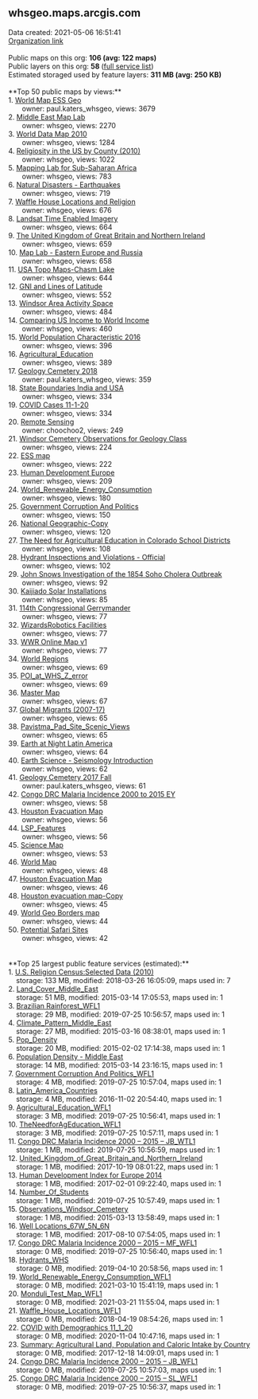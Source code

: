 <h2>whsgeo.maps.arcgis.com</h2> Data created: 2021-05-06 16:51:41 <br /><a target='new' href='https://whsgeo.maps.arcgis.com'>Organization link</a><br /><br />Public maps on this org: <b>106 (avg: 122 maps)</b><br />Public layers on this org: <b>58 </b>(<a target='new' href='https://services.arcgis.com/IUzqjgr4am7zKbNO/ArcGIS/rest/services'>full service list</a>)<br />Estimated storaged used by feature layers: <b>311 MB (avg: 250 KB)</b><br /><br />**Top 50 public maps by views:**<br />  1. <a target='new' href='https://www.arcgis.com/home/item.html?id=53b7e756e71a410c863dcbf3f9205335'>World Map ESS Geo</a> <br />  &nbsp;&nbsp;&nbsp;&nbsp; &nbsp;&nbsp;owner: paul.katers_whsgeo, views: 3679<br />  2. <a target='new' href='https://www.arcgis.com/home/item.html?id=8ba267ce84e144b7a5ec97cdb3409106'>Middle East Map Lab</a> <br />  &nbsp;&nbsp;&nbsp;&nbsp; &nbsp;&nbsp;owner: whsgeo, views: 2270<br />  3. <a target='new' href='https://www.arcgis.com/home/item.html?id=f67e1f2950354121a3f1733229b82936'>World Data Map 2010</a> <br />  &nbsp;&nbsp;&nbsp;&nbsp; &nbsp;&nbsp;owner: whsgeo, views: 1284<br />  4. <a target='new' href='https://www.arcgis.com/home/item.html?id=7c2fa03b6c7245ecbdb036c4cc607365'>Religiosity in the US by County (2010)</a> <br />  &nbsp;&nbsp;&nbsp;&nbsp; &nbsp;&nbsp;owner: whsgeo, views: 1022<br />  5. <a target='new' href='https://www.arcgis.com/home/item.html?id=87271d26eb734a6093590435e2479383'>Mapping Lab for Sub-Saharan Africa</a> <br />  &nbsp;&nbsp;&nbsp;&nbsp; &nbsp;&nbsp;owner: whsgeo, views: 783<br />  6. <a target='new' href='https://www.arcgis.com/home/item.html?id=c75ecefb14bd442ab2dc4ff45fb16a55'>Natural Disasters - Earthquakes</a> <br />  &nbsp;&nbsp;&nbsp;&nbsp; &nbsp;&nbsp;owner: whsgeo, views: 719<br />  7. <a target='new' href='https://www.arcgis.com/home/item.html?id=562cc4bd3a6d49409c7961334bc51c7c'>Waffle House Locations and Religion</a> <br />  &nbsp;&nbsp;&nbsp;&nbsp; &nbsp;&nbsp;owner: whsgeo, views: 676<br />  8. <a target='new' href='https://www.arcgis.com/home/item.html?id=5f0ae6db1d3b441ab71195463004969a'>Landsat Time Enabled Imagery</a> <br />  &nbsp;&nbsp;&nbsp;&nbsp; &nbsp;&nbsp;owner: whsgeo, views: 664<br />  9. <a target='new' href='https://www.arcgis.com/home/item.html?id=2471e9ea61ba43dcb7081673c98dc742'>The United Kingdom of Great Britain and Northern Ireland</a> <br />  &nbsp;&nbsp;&nbsp;&nbsp; &nbsp;&nbsp;owner: whsgeo, views: 659<br />  10. <a target='new' href='https://www.arcgis.com/home/item.html?id=6b82874be98648a8b777263a722d334c'>Map Lab - Eastern Europe and Russia</a> <br />  &nbsp;&nbsp;&nbsp;&nbsp; &nbsp;&nbsp;owner: whsgeo, views: 658<br />  11. <a target='new' href='https://www.arcgis.com/home/item.html?id=6b751a6aaf5b46c6865521841be48c4a'>USA Topo Maps-Chasm Lake</a> <br />  &nbsp;&nbsp;&nbsp;&nbsp; &nbsp;&nbsp;owner: whsgeo, views: 644<br />  12. <a target='new' href='https://www.arcgis.com/home/item.html?id=6a17c683db664d0aac48e6d357a29175'>GNI and Lines of Latitude</a> <br />  &nbsp;&nbsp;&nbsp;&nbsp; &nbsp;&nbsp;owner: whsgeo, views: 552<br />  13. <a target='new' href='https://www.arcgis.com/home/item.html?id=7d8a810c341b400aae8260b1a99db92d'>Windsor Area Activity Space</a> <br />  &nbsp;&nbsp;&nbsp;&nbsp; &nbsp;&nbsp;owner: whsgeo, views: 484<br />  14. <a target='new' href='https://www.arcgis.com/home/item.html?id=f8dfc0e8209d4791a98536696a5b7a6d'>Comparing US Income to World Income</a> <br />  &nbsp;&nbsp;&nbsp;&nbsp; &nbsp;&nbsp;owner: whsgeo, views: 460<br />  15. <a target='new' href='https://www.arcgis.com/home/item.html?id=047ac930ed4944178ede8351d0ce31cd'>World Population Characteristic 2016</a> <br />  &nbsp;&nbsp;&nbsp;&nbsp; &nbsp;&nbsp;owner: whsgeo, views: 396<br />  16. <a target='new' href='https://www.arcgis.com/home/item.html?id=4030c7c53618402ea66c08048c7672b2'>Agricultural_Education</a> <br />  &nbsp;&nbsp;&nbsp;&nbsp; &nbsp;&nbsp;owner: whsgeo, views: 389<br />  17. <a target='new' href='https://www.arcgis.com/home/item.html?id=359e0800370043c787cc62a5ea3ec5a5'>Geology Cemetery 2018</a> <br />  &nbsp;&nbsp;&nbsp;&nbsp; &nbsp;&nbsp;owner: paul.katers_whsgeo, views: 359<br />  18. <a target='new' href='https://www.arcgis.com/home/item.html?id=1b3da049c5d648d19ab2fb6a08495be0'>State Boundaries India and USA</a> <br />  &nbsp;&nbsp;&nbsp;&nbsp; &nbsp;&nbsp;owner: whsgeo, views: 334<br />  19. <a target='new' href='https://www.arcgis.com/home/item.html?id=bd165561794843c98636c3fb0f240008'>COVID Cases 11-1-20</a> <br />  &nbsp;&nbsp;&nbsp;&nbsp; &nbsp;&nbsp;owner: whsgeo, views: 334<br />  20. <a target='new' href='https://www.arcgis.com/home/item.html?id=41c22c5278aa4228bfc9f02f708c8eeb'>Remote Sensing</a> <br />  &nbsp;&nbsp;&nbsp;&nbsp; &nbsp;&nbsp;owner: choochoo2, views: 249<br />  21. <a target='new' href='https://www.arcgis.com/home/item.html?id=17b423e413404691b676cbcd430331b4'>Windsor Cemetery Observations for Geology Class</a> <br />  &nbsp;&nbsp;&nbsp;&nbsp; &nbsp;&nbsp;owner: whsgeo, views: 224<br />  22. <a target='new' href='https://www.arcgis.com/home/item.html?id=1b4248b8d537434b8d90e8ac4dca07fc'>ESS map</a> <br />  &nbsp;&nbsp;&nbsp;&nbsp; &nbsp;&nbsp;owner: whsgeo, views: 222<br />  23. <a target='new' href='https://www.arcgis.com/home/item.html?id=b06cd49dcff548d8abe398d137f83223'>Human Development Europe</a> <br />  &nbsp;&nbsp;&nbsp;&nbsp; &nbsp;&nbsp;owner: whsgeo, views: 209<br />  24. <a target='new' href='https://www.arcgis.com/home/item.html?id=60b09254af5b45e0b5fcb1216ec4b704'>World_Renewable_Energy_Consumption</a> <br />  &nbsp;&nbsp;&nbsp;&nbsp; &nbsp;&nbsp;owner: whsgeo, views: 180<br />  25. <a target='new' href='https://www.arcgis.com/home/item.html?id=c62fafc0cb0447adb823ad784287b7ef'>Government Corruption And Politics</a> <br />  &nbsp;&nbsp;&nbsp;&nbsp; &nbsp;&nbsp;owner: whsgeo, views: 150<br />  26. <a target='new' href='https://www.arcgis.com/home/item.html?id=c3efd96ee857493f9e4cb9305132b163'>National Geographic-Copy</a> <br />  &nbsp;&nbsp;&nbsp;&nbsp; &nbsp;&nbsp;owner: whsgeo, views: 120<br />  27. <a target='new' href='https://www.arcgis.com/home/item.html?id=73497a7a17a84fbe80363aa9edc2b640'>The Need for Agricultural Education in Colorado School Districts</a> <br />  &nbsp;&nbsp;&nbsp;&nbsp; &nbsp;&nbsp;owner: whsgeo, views: 108<br />  28. <a target='new' href='https://www.arcgis.com/home/item.html?id=e310697e72d14beeb2b1fe553c7af68a'>Hydrant Inspections and Violations - Official</a> <br />  &nbsp;&nbsp;&nbsp;&nbsp; &nbsp;&nbsp;owner: whsgeo, views: 102<br />  29. <a target='new' href='https://www.arcgis.com/home/item.html?id=3cb9712586ba4a5fae60ad3a9c48fadc'>John Snows Investigation of the 1854 Soho Cholera Outbreak</a> <br />  &nbsp;&nbsp;&nbsp;&nbsp; &nbsp;&nbsp;owner: whsgeo, views: 92<br />  30. <a target='new' href='https://www.arcgis.com/home/item.html?id=73413ef30af54da6ae924ac9e906dd76'>Kaijiado Solar Installations</a> <br />  &nbsp;&nbsp;&nbsp;&nbsp; &nbsp;&nbsp;owner: whsgeo, views: 85<br />  31. <a target='new' href='https://www.arcgis.com/home/item.html?id=3a2eceb204b642e7a50de052bb91dbc6'>114th Congressional Gerrymander</a> <br />  &nbsp;&nbsp;&nbsp;&nbsp; &nbsp;&nbsp;owner: whsgeo, views: 77<br />  32. <a target='new' href='https://www.arcgis.com/home/item.html?id=d7e7c28a6416412fb4544a017756ad72'>WizardsRobotics Facilities</a> <br />  &nbsp;&nbsp;&nbsp;&nbsp; &nbsp;&nbsp;owner: whsgeo, views: 77<br />  33. <a target='new' href='https://www.arcgis.com/home/item.html?id=5e4e921bf6534a47903ed1615bb3ac5c'>WWR Online Map v1</a> <br />  &nbsp;&nbsp;&nbsp;&nbsp; &nbsp;&nbsp;owner: whsgeo, views: 77<br />  34. <a target='new' href='https://www.arcgis.com/home/item.html?id=93b2516c41b64191827e52e03c9f2419'>World Regions</a> <br />  &nbsp;&nbsp;&nbsp;&nbsp; &nbsp;&nbsp;owner: whsgeo, views: 69<br />  35. <a target='new' href='https://www.arcgis.com/home/item.html?id=f02e02dc6d134663ae9c5aa4c912c66a'>POI_at_WHS_Z_error</a> <br />  &nbsp;&nbsp;&nbsp;&nbsp; &nbsp;&nbsp;owner: whsgeo, views: 69<br />  36. <a target='new' href='https://www.arcgis.com/home/item.html?id=015bc854ab5a4247b31876ebea02a046'>Master Map</a> <br />  &nbsp;&nbsp;&nbsp;&nbsp; &nbsp;&nbsp;owner: whsgeo, views: 67<br />  37. <a target='new' href='https://www.arcgis.com/home/item.html?id=46a10d142720484c93ad141ed93cdacd'>Global Migrants (2007-17)</a> <br />  &nbsp;&nbsp;&nbsp;&nbsp; &nbsp;&nbsp;owner: whsgeo, views: 65<br />  38. <a target='new' href='https://www.arcgis.com/home/item.html?id=5af79e3a88c04120b5d5ccd459dcdd61'>Pavistma_Pad_Site_Scenic_Views</a> <br />  &nbsp;&nbsp;&nbsp;&nbsp; &nbsp;&nbsp;owner: whsgeo, views: 65<br />  39. <a target='new' href='https://www.arcgis.com/home/item.html?id=be5415f35c724a58a85372c84935f22d'>Earth at Night Latin America</a> <br />  &nbsp;&nbsp;&nbsp;&nbsp; &nbsp;&nbsp;owner: whsgeo, views: 64<br />  40. <a target='new' href='https://www.arcgis.com/home/item.html?id=76e215307dd7414492427f6ad94631e3'>Earth Science - Seismology Introduction</a> <br />  &nbsp;&nbsp;&nbsp;&nbsp; &nbsp;&nbsp;owner: whsgeo, views: 62<br />  41. <a target='new' href='https://www.arcgis.com/home/item.html?id=cbaa1b08cdc949578b3f8948d9823998'>Geology Cemetery 2017 Fall</a> <br />  &nbsp;&nbsp;&nbsp;&nbsp; &nbsp;&nbsp;owner: paul.katers_whsgeo, views: 61<br />  42. <a target='new' href='https://www.arcgis.com/home/item.html?id=94f10f7d87684b4ca259c99ac65a7d11'>Congo DRC Malaria Incidence 2000 to 2015 EY</a> <br />  &nbsp;&nbsp;&nbsp;&nbsp; &nbsp;&nbsp;owner: whsgeo, views: 58<br />  43. <a target='new' href='https://www.arcgis.com/home/item.html?id=8062c7966bf34eada2109393dd96921f'>Houston Evacuation Map</a> <br />  &nbsp;&nbsp;&nbsp;&nbsp; &nbsp;&nbsp;owner: whsgeo, views: 56<br />  44. <a target='new' href='https://www.arcgis.com/home/item.html?id=63a56433c96f498d8de4817157904db4'>LSP_Features</a> <br />  &nbsp;&nbsp;&nbsp;&nbsp; &nbsp;&nbsp;owner: whsgeo, views: 56<br />  45. <a target='new' href='https://www.arcgis.com/home/item.html?id=450836b860d642f0898f86c285f8ee80'>Science Map</a> <br />  &nbsp;&nbsp;&nbsp;&nbsp; &nbsp;&nbsp;owner: whsgeo, views: 53<br />  46. <a target='new' href='https://www.arcgis.com/home/item.html?id=63e8a643183743faa7371e47ab370e4e'>World Map</a> <br />  &nbsp;&nbsp;&nbsp;&nbsp; &nbsp;&nbsp;owner: whsgeo, views: 48<br />  47. <a target='new' href='https://www.arcgis.com/home/item.html?id=314d60c13e414d4ebfc19e43a9fb2cd6'>Houston Evacuation Map</a> <br />  &nbsp;&nbsp;&nbsp;&nbsp; &nbsp;&nbsp;owner: whsgeo, views: 46<br />  48. <a target='new' href='https://www.arcgis.com/home/item.html?id=5eda1e55d4d34a5facb6c38e03dffbb0'>Houston evacuation map-Copy</a> <br />  &nbsp;&nbsp;&nbsp;&nbsp; &nbsp;&nbsp;owner: whsgeo, views: 45<br />  49. <a target='new' href='https://www.arcgis.com/home/item.html?id=84fcc4a83c9048738d14d5f2aaed26c6'>World Geo Borders map</a> <br />  &nbsp;&nbsp;&nbsp;&nbsp; &nbsp;&nbsp;owner: whsgeo, views: 44<br />  50. <a target='new' href='https://www.arcgis.com/home/item.html?id=1328382f78f347c88e696140163d532e'>Potential Safari Sites</a> <br />  &nbsp;&nbsp;&nbsp;&nbsp; &nbsp;&nbsp;owner: whsgeo, views: 42<br /><br /><br />**Top 25 largest public feature services (estimated):**<br /> 1. <a target='new' href='https://www.arcgis.com/home/item.html?id=8bc0305fac294c789844c49aaebe88ab'>U.S. Religion Census:Selected Data (2010)</a><br /> &nbsp;&nbsp;&nbsp;&nbsp;storage: 133 MB, modified: 2018-03-26 16:05:09, maps used in: 7<br /> 2. <a target='new' href='https://www.arcgis.com/home/item.html?id=3e55934af417447696d5d209c18fef2c'>Land_Cover_Middle_East</a><br /> &nbsp;&nbsp;&nbsp;&nbsp;storage: 51 MB, modified: 2015-03-14 17:05:53, maps used in: 1<br /> 3. <a target='new' href='https://www.arcgis.com/home/item.html?id=1fc194ce6e22483fbd3d714b7c518696'>Brazilian Rainforest_WFL1</a><br /> &nbsp;&nbsp;&nbsp;&nbsp;storage: 29 MB, modified: 2019-07-25 10:56:57, maps used in: 1<br /> 4. <a target='new' href='https://www.arcgis.com/home/item.html?id=f1f37d908e834f118cc7dac7a6764d60'>Climate_Pattern_Middle_East</a><br /> &nbsp;&nbsp;&nbsp;&nbsp;storage: 27 MB, modified: 2015-03-16 08:38:01, maps used in: 1<br /> 5. <a target='new' href='https://www.arcgis.com/home/item.html?id=8148878174cb43e79f86ef25ed573a1f'>Pop_Density</a><br /> &nbsp;&nbsp;&nbsp;&nbsp;storage: 20 MB, modified: 2015-02-02 17:14:38, maps used in: 1<br /> 6. <a target='new' href='https://www.arcgis.com/home/item.html?id=39bcf3128a394c3db40cad920b4947fb'>Population Density - Middle East</a><br /> &nbsp;&nbsp;&nbsp;&nbsp;storage: 14 MB, modified: 2015-03-14 23:16:15, maps used in: 1<br /> 7. <a target='new' href='https://www.arcgis.com/home/item.html?id=0f48ca36c940470bad71c99fcd8d2a40'>Government Corruption And Politics_WFL1</a><br /> &nbsp;&nbsp;&nbsp;&nbsp;storage: 4 MB, modified: 2019-07-25 10:57:04, maps used in: 1<br /> 8. <a target='new' href='https://www.arcgis.com/home/item.html?id=410a23c712a1472b9872e3399b0bace4'>Latin_America_Countries</a><br /> &nbsp;&nbsp;&nbsp;&nbsp;storage: 4 MB, modified: 2016-11-02 20:54:40, maps used in: 1<br /> 9. <a target='new' href='https://www.arcgis.com/home/item.html?id=32036e8bfe3b4fb686035b4b4a620e31'>Agricultural_Education_WFL1</a><br /> &nbsp;&nbsp;&nbsp;&nbsp;storage: 3 MB, modified: 2019-07-25 10:56:41, maps used in: 1<br /> 10. <a target='new' href='https://www.arcgis.com/home/item.html?id=b720d3e4b71943b49bdce95438e8f96b'>TheNeedforAgEducation_WFL1</a><br /> &nbsp;&nbsp;&nbsp;&nbsp;storage: 3 MB, modified: 2019-07-25 10:57:11, maps used in: 1<br /> 11. <a target='new' href='https://www.arcgis.com/home/item.html?id=f844663ff7e14674bb3ef68d847128ff'>Congo DRC Malaria Incidence 2000 – 2015 – JB_WTL1</a><br /> &nbsp;&nbsp;&nbsp;&nbsp;storage: 1 MB, modified: 2019-07-25 10:56:59, maps used in: 1<br /> 12. <a target='new' href='https://www.arcgis.com/home/item.html?id=8d048a1b190f4c82b81f66d59d5e94b4'>United_Kingdom_of_Great_Britain_and_Northern_Ireland</a><br /> &nbsp;&nbsp;&nbsp;&nbsp;storage: 1 MB, modified: 2017-10-19 08:01:22, maps used in: 1<br /> 13. <a target='new' href='https://www.arcgis.com/home/item.html?id=e0575914dd6e4a96a40b9f440b8140e1'>Human Development Index for Europe 2014</a><br /> &nbsp;&nbsp;&nbsp;&nbsp;storage: 1 MB, modified: 2017-02-01 09:22:40, maps used in: 1<br /> 14. <a target='new' href='https://www.arcgis.com/home/item.html?id=577aed22d249430ca79b688c19152105'>Number_Of_Students</a><br /> &nbsp;&nbsp;&nbsp;&nbsp;storage: 1 MB, modified: 2019-07-25 10:57:49, maps used in: 1<br /> 15. <a target='new' href='https://www.arcgis.com/home/item.html?id=d8195d82c4cc4e888b48abc02a16824a'>Observations_Windsor_Cemetery</a><br /> &nbsp;&nbsp;&nbsp;&nbsp;storage: 1 MB, modified: 2015-03-13 13:58:49, maps used in: 1<br /> 16. <a target='new' href='https://www.arcgis.com/home/item.html?id=e91cccb4d6724938b6d053db97965a07'>Well Locations_67W_5N_6N</a><br /> &nbsp;&nbsp;&nbsp;&nbsp;storage: 1 MB, modified: 2017-08-10 07:54:05, maps used in: 1<br /> 17. <a target='new' href='https://www.arcgis.com/home/item.html?id=30e958c32eaf4c2e83993a51653653b7'>Congo DRC Malaria Incidence 2000 – 2015 – MF_WFL1</a><br /> &nbsp;&nbsp;&nbsp;&nbsp;storage: 0 MB, modified: 2019-07-25 10:56:40, maps used in: 1<br /> 18. <a target='new' href='https://www.arcgis.com/home/item.html?id=fc4e7a2ca1f24f86a3cba3f49141b5eb'>Hydrants_WHS</a><br /> &nbsp;&nbsp;&nbsp;&nbsp;storage: 0 MB, modified: 2019-04-10 20:58:56, maps used in: 1<br /> 19. <a target='new' href='https://www.arcgis.com/home/item.html?id=f291ca1a0ebe4e9f841f7e661e6994e0'>World_Renewable_Energy_Consumption_WFL1</a><br /> &nbsp;&nbsp;&nbsp;&nbsp;storage: 0 MB, modified: 2021-03-10 15:41:19, maps used in: 1<br /> 20. <a target='new' href='https://www.arcgis.com/home/item.html?id=6fca0873086b495c8909990221d428c0'>Monduli_Test_Map_WFL1</a><br /> &nbsp;&nbsp;&nbsp;&nbsp;storage: 0 MB, modified: 2021-03-21 11:55:04, maps used in: 1<br /> 21. <a target='new' href='https://www.arcgis.com/home/item.html?id=84924d2a28b94bddad0ce71a428df289'>Waffle_House_Locations_WFL1</a><br /> &nbsp;&nbsp;&nbsp;&nbsp;storage: 0 MB, modified: 2018-04-19 08:54:26, maps used in: 1<br /> 22. <a target='new' href='https://www.arcgis.com/home/item.html?id=c7d9acb838a0405d910b8d0b8c690a61'>COVID with Demographics 11_1_20</a><br /> &nbsp;&nbsp;&nbsp;&nbsp;storage: 0 MB, modified: 2020-11-04 10:47:16, maps used in: 1<br /> 23. <a target='new' href='https://www.arcgis.com/home/item.html?id=4b3e539bdbe1499dabbee69d20e137e6'>Summary: Agricultural Land, Population and Caloric Intake by Country</a><br /> &nbsp;&nbsp;&nbsp;&nbsp;storage: 0 MB, modified: 2017-12-18 14:09:01, maps used in: 1<br /> 24. <a target='new' href='https://www.arcgis.com/home/item.html?id=19d736a567e94c71ac897aa9332b9878'>Congo DRC Malaria Incidence 2000 – 2015 – JB_WFL1</a><br /> &nbsp;&nbsp;&nbsp;&nbsp;storage: 0 MB, modified: 2019-07-25 10:57:03, maps used in: 1<br /> 25. <a target='new' href='https://www.arcgis.com/home/item.html?id=ffa83e165b1746b587531fa866d52bd3'>Congo DRC Malaria Incidence 2000 – 2015 – SL_WFL1</a><br /> &nbsp;&nbsp;&nbsp;&nbsp;storage: 0 MB, modified: 2019-07-25 10:56:37, maps used in: 1<br />